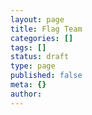 ```yaml
---
layout: page
title: Flag Team
categories: []
tags: []
status: draft
type: page
published: false
meta: {}
author: 
---
```

